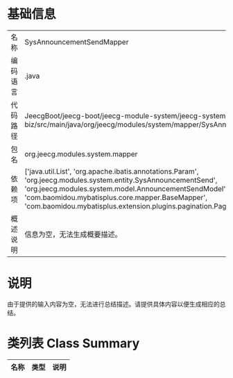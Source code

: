 # 基础信息

|      |      |
|------|------|
| 名称 | SysAnnouncementSendMapper |
| 编码语言 | .java |
| 代码路径 | JeecgBoot/jeecg-boot/jeecg-module-system/jeecg-system-biz/src/main/java/org/jeecg/modules/system/mapper/SysAnnouncementSendMapper.java |
| 包名 | org.jeecg.modules.system.mapper |
| 依赖项 | ['java.util.List', 'org.apache.ibatis.annotations.Param', 'org.jeecg.modules.system.entity.SysAnnouncementSend', 'org.jeecg.modules.system.model.AnnouncementSendModel', 'com.baomidou.mybatisplus.core.mapper.BaseMapper', 'com.baomidou.mybatisplus.extension.plugins.pagination.Page'] |
| 概述说明 | 信息为空，无法生成概要描述。 |

# 说明

由于提供的输入内容为空，无法进行总结描述。请提供具体内容以便生成相应的总结。

# 类列表 Class Summary

| 名称   | 类型  | 说明 |
|-------|------|-------------|




